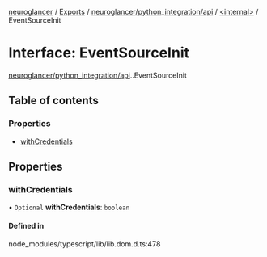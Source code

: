 [neuroglancer](../README.md) / [Exports](../modules.md) / [neuroglancer/python\_integration/api](../modules/neuroglancer_python_integration_api.md) / [<internal\>](../modules/neuroglancer_python_integration_api._internal_.md) / EventSourceInit

# Interface: EventSourceInit

[neuroglancer/python_integration/api](../modules/neuroglancer_python_integration_api.md).[<internal>](../modules/neuroglancer_python_integration_api._internal_.md).EventSourceInit

## Table of contents

### Properties

- [withCredentials](neuroglancer_python_integration_api._internal_.EventSourceInit.md#withcredentials)

## Properties

### withCredentials

• `Optional` **withCredentials**: `boolean`

#### Defined in

node_modules/typescript/lib/lib.dom.d.ts:478
